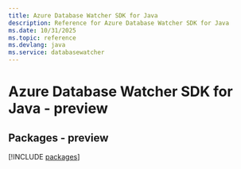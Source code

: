```yaml
---
title: Azure Database Watcher SDK for Java
description: Reference for Azure Database Watcher SDK for Java
ms.date: 10/31/2025
ms.topic: reference
ms.devlang: java
ms.service: databasewatcher
---
```

# Azure Database Watcher SDK for Java - preview
## Packages - preview
[!INCLUDE [packages](database-watcher-index.md)]
